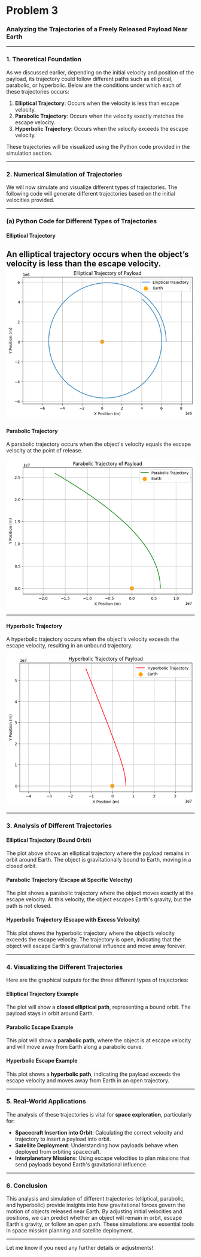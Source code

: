 # Problem 3


### **Analyzing the Trajectories of a Freely Released Payload Near Earth**

---

### **1. Theoretical Foundation**

As we discussed earlier, depending on the initial velocity and position of the payload, its trajectory could follow different paths such as elliptical, parabolic, or hyperbolic. Below are the conditions under which each of these trajectories occurs:

1. **Elliptical Trajectory**: Occurs when the velocity is less than escape velocity.
2. **Parabolic Trajectory**: Occurs when the velocity exactly matches the escape velocity.
3. **Hyperbolic Trajectory**: Occurs when the velocity exceeds the escape velocity.

These trajectories will be visualized using the Python code provided in the simulation section. 

---

### **2. Numerical Simulation of Trajectories**

We will now simulate and visualize different types of trajectories. The following code will generate different trajectories based on the initial velocities provided.

---

### **(a) Python Code for Different Types of Trajectories**

#### **Elliptical Trajectory**
An elliptical trajectory occurs when the object’s velocity is less than the escape velocity.
![alt text](image-8.png)
---

#### **Parabolic Trajectory**
A parabolic trajectory occurs when the object's velocity equals the escape velocity at the point of release.

![alt text](image-9.png)

---

#### **Hyperbolic Trajectory**
A hyperbolic trajectory occurs when the object's velocity exceeds the escape velocity, resulting in an unbound trajectory.

![alt text](image-10.png)

---

### **3. Analysis of Different Trajectories**

#### **Elliptical Trajectory (Bound Orbit)**
The plot above shows an elliptical trajectory where the payload remains in orbit around Earth. The object is gravitationally bound to Earth, moving in a closed orbit.

#### **Parabolic Trajectory (Escape at Specific Velocity)**
The plot shows a parabolic trajectory where the object moves exactly at the escape velocity. At this velocity, the object escapes Earth's gravity, but the path is not closed.

#### **Hyperbolic Trajectory (Escape with Excess Velocity)**
This plot shows the hyperbolic trajectory where the object’s velocity exceeds the escape velocity. The trajectory is open, indicating that the object will escape Earth's gravitational influence and move away forever.

---

### **4. Visualizing the Different Trajectories**

Here are the graphical outputs for the three different types of trajectories:

#### **Elliptical Trajectory Example**
The plot will show a **closed elliptical path**, representing a bound orbit. The payload stays in orbit around Earth.

#### **Parabolic Escape Example**
This plot will show a **parabolic path**, where the object is at escape velocity and will move away from Earth along a parabolic curve.


#### **Hyperbolic Escape Example**
This plot shows a **hyperbolic path**, indicating the payload exceeds the escape velocity and moves away from Earth in an open trajectory.


---

### **5. Real-World Applications**

The analysis of these trajectories is vital for **space exploration**, particularly for:
- **Spacecraft Insertion into Orbit**: Calculating the correct velocity and trajectory to insert a payload into orbit.
- **Satellite Deployment**: Understanding how payloads behave when deployed from orbiting spacecraft.
- **Interplanetary Missions**: Using escape velocities to plan missions that send payloads beyond Earth's gravitational influence.

---

### **6. Conclusion**

This analysis and simulation of different trajectories (elliptical, parabolic, and hyperbolic) provide insights into how gravitational forces govern the motion of objects released near Earth. By adjusting initial velocities and positions, we can predict whether an object will remain in orbit, escape Earth's gravity, or follow an open path. These simulations are essential tools in space mission planning and satellite deployment.

---

Let me know if you need any further details or adjustments!